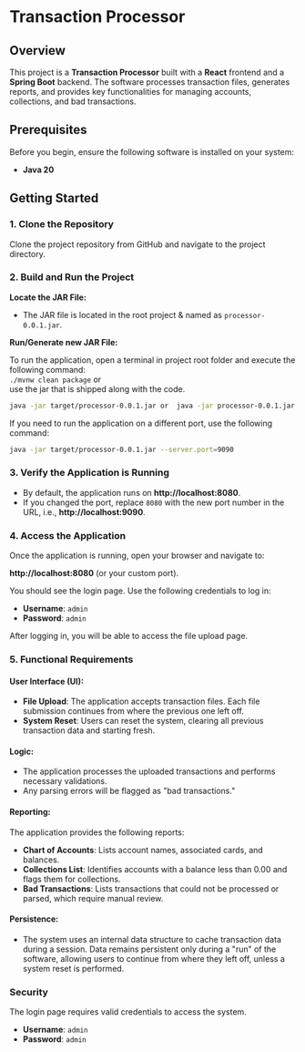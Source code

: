 
# Transaction Processor

## Overview

This project is a **Transaction Processor** built with a **React** frontend and a **Spring Boot** backend. The software processes transaction files, generates reports, and provides key functionalities for managing accounts, collections, and bad transactions.

## Prerequisites

Before you begin, ensure the following software is installed on your system:

- **Java 20** 

## Getting Started

### 1. Clone the Repository

Clone the project repository from GitHub and navigate to the project directory.

### 2. Build and Run the Project

**Locate the JAR File:**

- The JAR file is located in the root project & named as `processor-0.0.1.jar`.

**Run/Generate new JAR File:**

To run the application, open a terminal in project root folder and execute the following command: <br>
`./mvnw clean package` or <br> use the jar that is shipped along with the code.

```bash
java -jar target/processor-0.0.1.jar or  java -jar processor-0.0.1.jar
```

If you need to run the application on a different port, use the following command:

```bash
java -jar target/processor-0.0.1.jar --server.port=9090
```

### 3. Verify the Application is Running

- By default, the application runs on **http://localhost:8080**.
- If you changed the port, replace `8080` with the new port number in the URL, i.e., **http://localhost:9090**.

### 4. Access the Application

Once the application is running, open your browser and navigate to:

**http://localhost:8080** (or your custom port).

You should see the login page. Use the following credentials to log in:

- **Username**: `admin`
- **Password**: `admin`

After logging in, you will be able to access the file upload page.

### 5. Functional Requirements

#### User Interface (UI):
- **File Upload**: The application accepts transaction files. Each file submission continues from where the previous one left off.
- **System Reset**: Users can reset the system, clearing all previous transaction data and starting fresh.

#### Logic:
- The application processes the uploaded transactions and performs necessary validations.
- Any parsing errors will be flagged as "bad transactions."

#### Reporting:
The application provides the following reports:

- **Chart of Accounts**: Lists account names, associated cards, and balances.
- **Collections List**: Identifies accounts with a balance less than 0.00 and flags them for collections.
- **Bad Transactions**: Lists transactions that could not be processed or parsed, which require manual review.

#### Persistence:
- The system uses an internal data structure to cache transaction data during a session. Data remains persistent only during a "run" of the software, allowing users to continue from where they left off, unless a system reset is performed.

### Security

The login page requires valid credentials to access the system.

- **Username**: `admin`
- **Password**: `admin`


